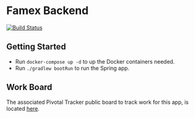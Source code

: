 # Famex Backend

[![Build Status](https://travis-ci.org/saifulss/famex-backend-kotlin.svg?branch=master)](https://travis-ci.org/saifulss/famex-backend-kotlin)

## Getting Started
* Run `docker-compose up -d` to up the Docker containers needed.
* Run `./gradlew bootRun` to run the Spring app.

## Work Board
The associated Pivotal Tracker public board to track work for this app, is located [here](https://www.pivotaltracker.com/projects/2320722).